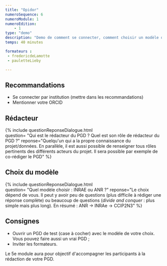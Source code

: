 ```yaml
---
title: "Opidor"
numeroSequence: 6
numeroModule: 1
numeroEdition:
    - 1
type: "demo"
description: "Demo de comment se connecter, comment choisir un modèle de PGD et inviter les formateurs sur leur DMP"
temps: 40 minutes

formateurs : 
 - fredericdeLamotte
 - pauletteLieby

---
```


## Recommandations

- Se connecter par institution (mettre dans les recommandations)
- Mentionner votre ORCID

## Rédacteur

{% include  questionReponseDialogue.html  
question= "Qui est le rédacteur du PGD ? Quel est son rôle de rédacteur du PGD ?" 
reponse="Quelqu'un qui a la propre connaissance du projet/données. En parallèle, il est aussi possible de renseigner tous rôles pertinents des différents acteurs du projet. Il sera possible par exemple de co-rédiger le PGD" %}

## Choix du modèle

{% include  questionReponseDialogue.html  
question= "Quel modèle choisir : INRAE ou ANR ?" 
reponse="Le choix dépend de vous. Il peut y avoir peu de questions (plus difficile à rédiger une réponse complète) ou beaucoup de questions (*divide and conquer* : plus simple mais plus long). En résumé : ANR -> INRAe -> CCIP2N3" %}

## Consignes

- Ouvrir un PGD de test (case à cocher) avec le modèle de votre choix. Vous pouvez faire aussi un vrai PGD ;
- Inviter les formateurs.

Le 5e module aura pour objectif d'accompagner les participants à la rédaction de votre PGD.
